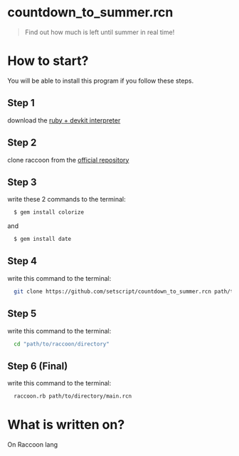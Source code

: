 # countdown_to_summer.rcn
> Find out how much is left until summer in real time!
# How to start?
You will be able to install this program if you follow these steps.
## Step 1
download the [ruby + devkit interpreter](https://rubyinstaller.org/downloads/)
## Step 2
clone raccoon from the [official repository](https://github.com/rcsource/raccoon/)
## Step 3
write these 2 commands to the terminal:
```sh
  $ gem install colorize
```
and
```sh
  $ gem install date
```
## Step 4
write this command to the terminal:
```sh
  git clone https://github.com/setscript/countdown_to_summer.rcn path/to/directory
```
## Step 5
write this command to the terminal:
```sh
  cd "path/to/raccoon/directory"
```
## Step 6 (Final)
write this command to the terminal:
```sh
  raccoon.rb path/to/directory/main.rcn
```
# What is written on?
On Raccoon lang
